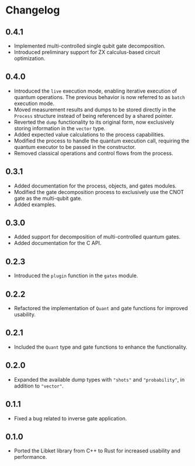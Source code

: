 <!--
SPDX-FileCopyrightText: 2020 Evandro Chagas Ribeiro da Rosa <evandro@quantuloop.com>
SPDX-FileCopyrightText: 2020 Rafael de Santiago <r.santiago@ufsc.br>

SPDX-License-Identifier: Apache-2.0
-->

# Changelog

## 0.4.1

- Implemented multi-controlled single qubit gate decomposition.
- Introduced preliminary support for ZX calculus-based circuit optimization.

## 0.4.0

- Introduced the `live` execution mode, enabling iterative execution of quantum operations. The previous behavior is now referred to as `batch` execution mode.
- Moved measurement results and dumps to be stored directly in the `Process` structure instead of being referenced by a shared pointer.
- Reverted the `dump` functionality to its original form, now exclusively storing information in the `vector` type.
- Added expected value calculations to the process capabilities.
- Modified the process to handle the quantum execution call, requiring the quantum executor to be passed in the constructor.
- Removed classical operations and control flows from the process.

## 0.3.1

- Added documentation for the process, objects, and gates modules.
- Modified the gate decomposition process to exclusively use the CNOT gate as the multi-qubit gate.
- Added examples.

## 0.3.0

- Added support for decomposition of multi-controlled quantum gates.
- Added documentation for the C API.

## 0.2.3

- Introduced the `plugin` function in the `gates` module.

## 0.2.2

- Refactored the implementation of `Quant` and gate functions for improved usability.

## 0.2.1

- Included the `Quant` type and gate functions to enhance the functionality.

## 0.2.0

- Expanded the available dump types with `"shots"` and `"probability"`, in addition to `"vector"`.

## 0.1.1

- Fixed a bug related to inverse gate application.

## 0.1.0

- Ported the Libket library from C++ to Rust for increased usability and performance.
